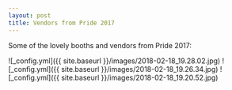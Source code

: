 ```yaml
---
layout: post
title: Vendors from Pride 2017
---
```


Some of the lovely booths and vendors from Pride 2017:

![_config.yml]({{ site.baseurl }}/images/2018-02-18_19.28.02.jpg)
![_config.yml]({{ site.baseurl }}/images/2018-02-18_19.26.34.jpg)
![_config.yml]({{ site.baseurl }}/images/2018-02-18_19.20.52.jpg)
